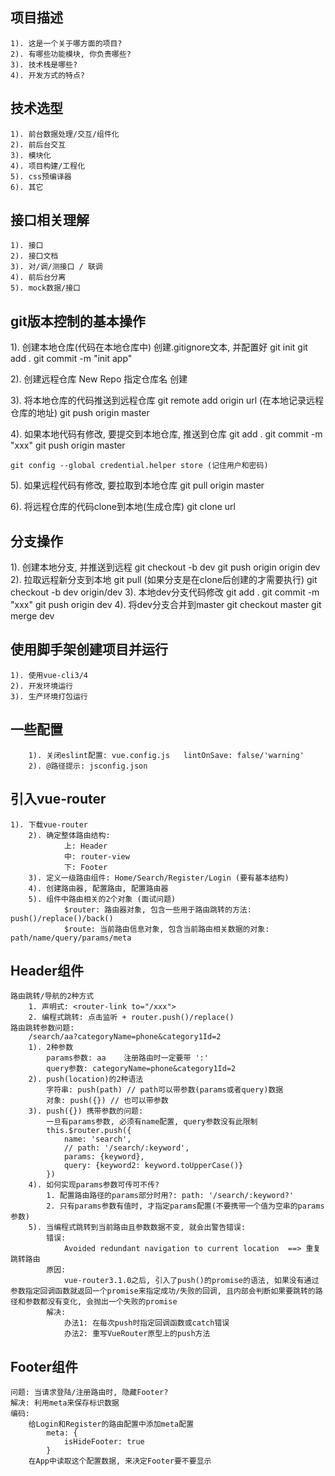 ## 项目描述
    1). 这是一个关于哪方面的项目?
    2). 有哪些功能模块, 你负责哪些?
    3). 技术栈是哪些?
    4). 开发方式的特点?

## 技术选型
    1). 前台数据处理/交互/组件化
    2). 前后台交互
    3). 模块化
    4). 项目构建/工程化
    5). css预编译器
    6). 其它

## 接口相关理解
    1). 接口
    2). 接口文档
    3). 对/调/测接口 / 联调
    4). 前后台分离
    5). mock数据/接口

## git版本控制的基本操作
1). 创建本地仓库(代码在本地仓库中)
    创建.gitignore文本, 并配置好
    git init
    git add .
    git commit -m "init app"

2). 创建远程仓库
    New Repo
    指定仓库名
    创建		

3). 将本地仓库的代码推送到远程仓库
    git remote add origin url (在本地记录远程仓库的地址)
    git push origin master

4). 如果本地代码有修改, 要提交到本地仓库, 推送到仓库
    git add .
    git commit -m "xxx"
    git push origin master

    git config --global credential.helper store (记住用户和密码)

5). 如果远程代码有修改, 要拉取到本地仓库
    git pull origin master

6). 将远程仓库的代码clone到本地(生成仓库)
    git clone url

## 分支操作
1). 创建本地分支, 并推送到远程
    git checkout -b dev
    git push origin origin dev
2). 拉取远程新分支到本地
    git pull  (如果分支是在clone后创建的才需要执行)
    git checkout -b dev origin/dev
3). 本地dev分支代码修改
    git add .
    git commit -m "xxx"
    git push origin dev
4). 将dev分支合并到master
    git checkout master
    git merge dev
	
## 使用脚手架创建项目并运行
    1). 使用vue-cli3/4
    2). 开发环境运行
    3). 生产环境打包运行

## 一些配置
		1). 关闭eslint配置: vue.config.js   lintOnSave: false/'warning'
		2). @路径提示: jsconfig.json

## 引入vue-router
    1). 下载vue-router
		2). 确定整体路由结构:
				上: Header
				中: router-view
				下: Footer
		3). 定义一级路由组件: Home/Search/Register/Login (要有基本结构)
		4). 创建路由器, 配置路由, 配置路由器
		5). 组件中路由相关的2个对象 (面试问题)
				$router: 路由器对象, 包含一些用于路由跳转的方法: push()/replace()/back()
				$route: 当前路由信息对象, 包含当前路由相关数据的对象: path/name/query/params/meta
## Header组件
    路由跳转/导航的2种方式
        1. 声明式: <router-link to="/xxx"> 
        2. 编程式跳转: 点击监听 + router.push()/replace()
    路由跳转参数问题:
        /search/aa?categoryName=phone&category1Id=2
        1). 2种参数
            params参数: aa    注册路由时一定要带 ':'
            query参数: categoryName=phone&category1Id=2
        2). push(location)的2种语法
            字符串: push(path) // path可以带参数(params或者query)数据
            对象: push({}) // 也可以带参数
        3). push({}) 携带参数的问题:
            一旦有params参数, 必须有name配置, query参数没有此限制
            this.$router.push({
                name: 'search', 
                // path: '/search/:keyword',
                params: {keyword},
                query: {keyword2: keyword.toUpperCase()}
            })
        4). 如何实现params参数可传可不传?
            1. 配置路由路径的params部分时用?: path: '/search/:keyword?'
            2. 只有params参数有值时, 才指定params配置(不要携带一个值为空串的params参数)
        5). 当编程式跳转到当前路由且参数数据不变, 就会出警告错误:
            错误: 
                Avoided redundant navigation to current location  ==> 重复跳转路由
            原因: 
                vue-router3.1.0之后, 引入了push()的promise的语法, 如果没有通过参数指定回调函数就返回一个promise来指定成功/失败的回调, 且内部会判断如果要跳转的路径和参数都没有变化, 会抛出一个失败的promise
            解决:
                办法1: 在每次push时指定回调函数或catch错误
                办法2: 重写VueRouter原型上的push方法
    


## Footer组件
    问题: 当请求登陆/注册路由时, 隐藏Footer?
    解决: 利用meta来保存标识数据
    编码:
        给Login和Register的路由配置中添加meta配置
            meta: {
                isHideFooter: true
            }
        在App中读取这个配置数据, 来决定Footer要不要显示
